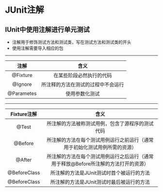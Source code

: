 # JUnit注解
## IUnit中使用注解进行单元测试
- 注解用于修饰测试方法和测试类，写在测试方法和测试类的开头
- 使用注解需要导入相应的包
---
|注解|含义|
|:--:|:--:|
|@Fixture|在某些阶段必然执行的代码|
|@Ignore|所注释的方法在测试的过程中不会运行|
|@Parametes|使用参数化测试|
---
|Fixture注解|含义|
|:--:|:--:|
|@Test|所注解的方法被称测试用例，包含了源程序的测试代码|
|@Before|所注解的方法在每个测试用例运行之前运行（通常用于初始化测试用例所需的资源）|
|@After|所注解的方法在每个测试用例运行之后运行（通常用于释放@Before所注解的方法打开的资源）|
|@BeforeClass|所注解的方法是JUnit测试时首个被运行的方法|
|@BeforeClass|所注解的方法是JUnit测试时最后被运行的方法|
